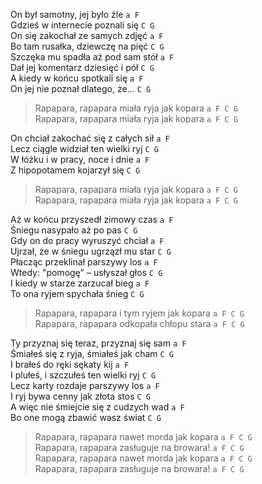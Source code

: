 On był samotny, jej było źle `a F`  
Gdzieś w internecie poznali się `C G`  
On się zakochał ze samych zdjęć `a F`  
Bo tam rusałka, dziewczę na pięć `C G`  
Szczęka mu spadła aż pod sam stół `a F`  
Dał jej komentarz dziesięć i pół `C G`  
A kiedy w końcu spotkali się `a F`  
On jej nie poznał dlatego, że... `C G`  

> Rapapara, rapapara miała ryja jak kopara `a F C G`  
> Rapapara, rapapara miała ryja jak kopara `a F C G`  

On chciał zakochać się z całych sił `a F`  
Lecz ciągle widział ten wielki ryj `C G`  
W łóżku i w pracy, noce i dnie `a F`  
Z hipopotamem kojarzył się `C G`  

> Rapapara, rapapara miała ryja jak kopara `a F C G`  
> Rapapara, rapapara miała ryja jak kopara `a F C G`  

Aż w końcu przyszedł zimowy czas `a F`  
Śniegu nasypało aż po pas `C G`  
Gdy on do pracy wyruszyć chciał `a F`  
Ujrzał, że w śniegu ugrzązł mu star `C G`  
Płacząc przeklinał parszywy los `a F`  
Wtedy: "pomogę" – usłyszał głos `C G`  
I kiedy w starze zarzucał bieg `a F`  
To ona ryjem spychała śnieg `C G`  

> Rapapara, rapapara i tym ryjem jak kopara `a F C G`  
> Rapapara, rapapara odkopała chłopu stara `a F C G`  

Ty przyznaj się teraz, przyznaj się sam `a F`  
Śmiałeś się z ryja, śmiałeś jak cham `C G`  
I brałeś do ręki sękaty kij `a F`  
I plułeś, i szczułeś ten wielki ryj `C G`  
Lecz karty rozdaje parszywy los `a F`  
I ryj bywa cenny jak złota stos `C G`  
A więc nie śmiejcie się z cudzych wad `a F`  
Bo one mogą zbawić wasz świat `C G`  

> Rapapara, rapapara nawet morda jak kopara `a F C G`  
> Rapapara, rapapara zasługuje na browara! `a F C G`  
> Rapapara, rapapara nawet morda jak kopara `a F C G`  
> Rapapara, rapapara zasługuje na browara! `a F C G`  

